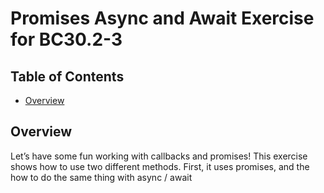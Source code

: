 # Promises Async and Await Exercise for BC30.2-3

## Table of Contents
- [Overview](#overview)


## Overview
Let’s have some fun working with callbacks and promises! This exercise shows how to use two different methods. First, it uses promises, and the how to do the same thing with async / await